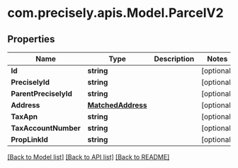 
# com.precisely.apis.Model.ParcelV2

## Properties

Name | Type | Description | Notes
------------ | ------------- | ------------- | -------------
**Id** | **string** |  | [optional] 
**PreciselyId** | **string** |  | [optional] 
**ParentPreciselyId** | **string** |  | [optional] 
**Address** | [**MatchedAddress**](MatchedAddress.md) |  | [optional] 
**TaxApn** | **string** |  | [optional] 
**TaxAccountNumber** | **string** |  | [optional] 
**PropLinkId** | **string** |  | [optional] 

[[Back to Model list]](../README.md#documentation-for-models)
[[Back to API list]](../README.md#documentation-for-api-endpoints)
[[Back to README]](../README.md)

